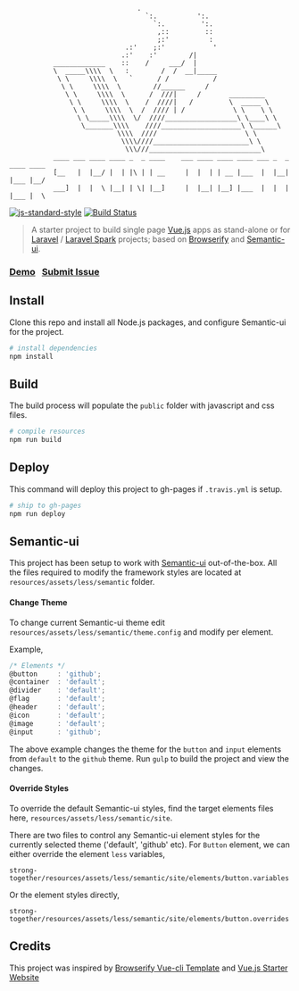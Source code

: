 ```                 
                                .   
                                  `:.          ':.
                                    `:.         ':.
                                     ,::         ::
                                     ;:'          :
                             .:'    ;:'            '               
                            .:'    :'        /|     
           _____________    ::    /     ___/  |     
           \  _____\\\\  \   :        /  /  __|_____
            \ \     \\\\  \   `      / /           /
             \ \     \\\\  \        //______     /  
              \ \     \\\\  \      /  ///|     /       _________
               \ \     \\\\  \    /  ////|   /         \  _____ \
                \ \     \\\\  \  /  //// | /            \ \    \ \
                 \ \_____\\\\  \/  ////__________________\ \____\ \     
                  \_______\\\\    ////____________________\ \______\      
                           \\\\  ////                      \ \
                            \\\\////________________________\ \
                             \\\///____________________________\
           ____ ___ ____ ____ _  _ ____    ___ ____ ____ ____ ___ _  _ ____ ____
           [__   |  |__/ |  | |\ | | __     |  |  | | __ |___  |  |__| |___ |__/
           ___]  |  |  \ |__| | \| |__]     |  |__| |__] |___  |  |  | |___ |  \
```
[![js-standard-style](https://img.shields.io/badge/code%20style-standard-brightgreen.svg)](http://standardjs.com/) [![Build Status](https://travis-ci.org/websemantics/strong-together.svg?branch=master)](https://travis-ci.org/websemantics/strong-together)


>  A starter project to build single page [Vue.js](https://vuejs.org) apps as stand-alone or for [Laravel](https://laravel.com) / [Laravel Spark](https://spark.laravel.com) projects; based on [Browserify](http://browserify.org/)
and [Semantic-ui](http://semantic-ui.com/).

### [Demo](http://websemantics.github.io/strong-together)&nbsp;&nbsp;&nbsp;[Submit Issue](https://github.com/websemantics/strong-together/issues)


## Install

Clone this repo and install all Node.js packages, and configure Semantic-ui for the project.

``` bash
# install dependencies
npm install
```


## Build

The build process will populate the `public` folder with javascript and css files.

``` bash
# compile resources
npm run build
```


## Deploy

This command will deploy this project to gh-pages if `.travis.yml` is setup.

``` bash
# ship to gh-pages
npm run deploy
```


## Semantic-ui

This project has been setup to work with [Semantic-ui](http://semantic-ui.com) out-of-the-box. All the files required to modify the framework styles are located at `resources/assets/less/semantic` folder.


#### Change Theme

To change current Semantic-ui theme edit `resources/assets/less/semantic/theme.config` and modify per element.

Example,

```js
/* Elements */
@button     : 'github';
@container  : 'default';
@divider    : 'default';
@flag       : 'default';
@header     : 'default';
@icon       : 'default';
@image      : 'default';
@input      : 'github';
```

The above example changes the theme for the `button` and `input` elements from `default` to the `github` theme. Run `gulp` to build the project and view the changes.


#### Override Styles

To override the default Semantic-ui styles, find the target elements files here,  `resources/assets/less/semantic/site`.

There are two files to control any Semantic-ui element styles for the currently selected theme ('default', 'github' etc). For `Button` element, we can either override the element `less` variables,

```
strong-together/resources/assets/less/semantic/site/elements/button.variables
```

Or the element styles directly,

```
strong-together/resources/assets/less/semantic/site/elements/button.overrides
```


## Credits
This project was inspired by [Browserify Vue-cli Template](https://github.com/vuejs-templates/browserify) and [Vue.js Starter Website](https://github.com/layer7be/vue-starter)
